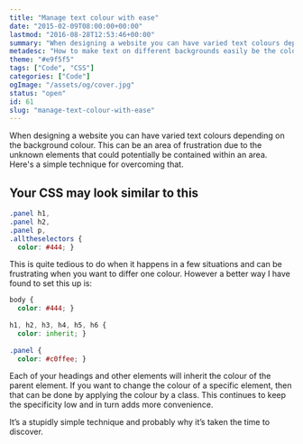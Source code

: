 ```yaml
---
title: "Manage text colour with ease"
date: "2015-02-09T08:00:00+00:00"
lastmod: "2016-08-28T12:53:46+00:00"
summary: "When designing a website you can have varied text colours depending on the background colour. This can be an area of frustration due to the unknown elements that could potentially be contained within an area. Here’s a simple technique for overcoming that."
metadesc: "How to make text on different backgrounds easily be the colour you require without writing many selectors each time."
theme: "#e9f5f5"
tags: ["Code", "CSS"]
categories: ["Code"]
ogImage: "/assets/og/cover.jpg"
status: "open"
id: 61
slug: "manage-text-colour-with-ease"
---
```


When designing a website you can have varied text colours depending on the background colour. This can be an area of frustration due to the unknown elements that could potentially be contained within an area. Here's a simple technique for overcoming that.

## Your CSS may look similar to this

```css
.panel h1,
.panel h2,
.panel p,
.alltheselectors {
  color: #444; }
```

This is quite tedious to do when it happens in a few situations and can be frustrating when you want to differ one colour. However a better way I have found to set this up is:

```css
body {
  color: #444; }
    
h1, h2, h3, h4, h5, h6 {
  color: inherit; }
    
.panel {
  color: #c0ffee; }
```

Each of your headings and other elements will inherit the colour of the parent element. If you want to change the colour of a specific element, then that can be done by applying the colour by a class. This continues to keep the specificity low and in turn adds more convenience.

It’s a stupidly simple technique and probably why it’s taken the time to discover.
